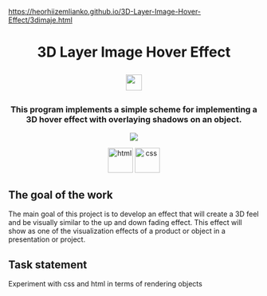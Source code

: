 https://heorhiizemlianko.github.io/3D-Layer-Image-Hover-Effect/3dimaje.html

<h1 align="center">3D Layer Image Hover Effect
<p target="_blank"><img src="https://github.com/blackcater/blackcater/raw/main/images/Hi.gif" height="32"/></p></h1>
<h3 align="center">This program implements a simple scheme for implementing a 3D hover effect with overlaying shadows on an object.
</h3>
<p align="center">
  <img src="https://badges.frapsoft.com/os/v1/open-source.svg?v=103" >
</p>
<p align="center">
  <img src="https://cdn.jsdelivr.net/gh/devicons/devicon/icons/html5/html5-original-wordmark.svg" title="html" width="50" height="50"/>
  <img src="https://cdn.jsdelivr.net/gh/devicons/devicon/icons/css3/css3-original-wordmark.svg" title="css" width="50" height="50"/>
</p>

## The goal of the work
The main goal of this project is to develop an effect that will create a 3D feel and be visually similar to the up and down fading effect.
This effect will show as one of the visualization effects of a product or object in a presentation or project.

## Task statement
Experiment with css and html in terms of rendering objects
